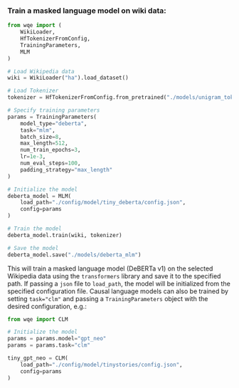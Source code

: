 ### Train a masked language model on wiki data:

```python
from wqe import (
    WikiLoader,
    HfTokenizerFromConfig,
    TrainingParameters,
    MLM
)

# Load Wikipedia data
wiki = WikiLoader("ha").load_dataset()

# Load Tokenizer
tokenizer = HfTokenizerFromConfig.from_pretrained("./models/unigram_tokenizer")

# Specify training parameters
params = TrainingParameters(
    model_type="deberta",
    task="mlm",
    batch_size=8,
    max_length=512,
    num_train_epochs=3,
    lr=1e-3,
    num_eval_steps=100,
    padding_strategy="max_length"
)

# Initialize the model
deberta_model = MLM(
    load_path="./config/model/tiny_deberta/config.json",
    config=params
)

# Train the model
deberta_model.train(wiki, tokenizer)

# Save the model
deberta_model.save("./models/deberta_mlm")
```

This will train a masked language model (DeBERTa v1) on the selected Wikipedia data using
the `transformers` library and save it to the specified path.
If passing a `json` file to `load_path`, the model will be initialized from
the specified configuration file. Causal language models can also be trained by
setting `task="clm"` and passing a `TrainingParameters` object with the desired
configuration, e.g.:

```python
from wqe import CLM

# Initialize the model
params = params.model="gpt_neo"
params = params.task="clm"

tiny_gpt_neo = CLM(
    load_path="./config/model/tinystories/config.json",
    config=params
)
```